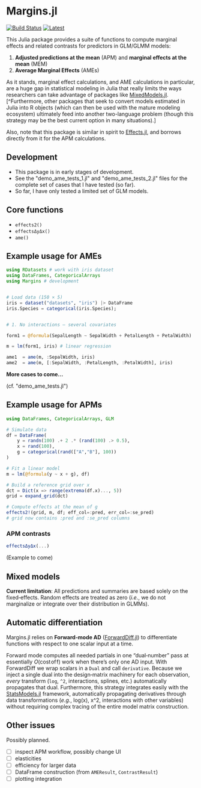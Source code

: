 # Margins.jl

[![Build Status](https://github.com/emfeltham/Margins.jl/workflows/CI/badge.svg)](https://github.com/emfeltham/Margins.jl/actions)
[![Latest](https://img.shields.io/badge/docs-latest-blue.svg)](https://emfeltham.github.io/Margins.jl/)

This Julia package provides a suite of functions to compute marginal effects and related contrasts for predictors in GLM/GLMM models:
1. **Adjusted predictions at the mean** (APM) and **marginal effects at the mean** (MEM)
2. **Average Marginal Effects** (AMEs)

As it stands, marginal effect calculations, and AME calculations in particular, are a huge gap in statistical modeling in Julia that really limits the ways researchers can take advantage of packages like [MixedModels.jl](https://github.com/JuliaStats/MixedModels.jl).[^Furthermore, other packages that seek to convert models estimated in Julia into R objects (which can then be used with the mature modeling ecosystem) ultimately feed into another two-language problem (though this strategy may be the best current option in many situations).]

Also, note that this package is similar in spirit to [Effects.jl](https://github.com/beacon-biosignals/Effects.jl), and borrows directly from it for the APM calculations.

## Development

- This package is in early stages of development.
- See the "demo_ame_tests_1.jl" and "demo_ame_tests_2.jl" files for the complete set of cases that I have tested (so far).
- So far, I have only tested a limited set of GLM models.

## Core functions

- `effects2()`
- `effectsΔyΔx()`
- `ame()`

## Example usage for AMEs

```julia
using RDatasets # work with iris dataset
using DataFrames, CategoricalArrays
using Margins # development


# Load data (150 × 5)
iris = dataset("datasets", "iris") |> DataFrame
iris.Species = categorical(iris.Species);


# 1. No interactions – several covariates

form1 = @formula(SepalLength ~ SepalWidth + PetalLength + PetalWidth)

m = lm(form1, iris) # linear regression

ame1  = ame(m, :SepalWidth, iris)
ame2  = ame(m, [:SepalWidth, :PetalLength, :PetalWidth], iris)
```

**More cases to come...**

(cf. "demo_ame_tests.jl")

## Example usage for APMs

```julia
using DataFrames, CategoricalArrays, GLM

# Simulate data
df = DataFrame(
    y = randn(100) .+ 2 .* (rand(100) .> 0.5),
    x = rand(100),
    g = categorical(rand(["A","B"], 100))
)

# Fit a linear model
m = lm(@formula(y ~ x + g), df)

# Build a reference grid over x
dct = Dict(x => range(extrema(df.x)..., 5))
grid = expand_grid(dct)

# Compute effects at the mean of g
effects2!(grid, m, df; eff_col=:pred, err_col=:se_pred)
# grid now contains :pred and :se_pred columns
```

### APM contrasts

```julia
effectsΔyΔx(...)
```

(Example to come)

## Mixed models

**Current limitation**: All predictions and summaries are based solely on the fixed‐effects. Random effects are treated as zero (_i.e._, we do not marginalize or integrate over their distribution in GLMMs).

## Automatic differentiation

Margins.jl relies on **Forward‐mode AD** ([ForwardDiff.jl](https://github.com/JuliaDiff/ForwardDiff.jl)) to differentiate functions with respect to one scalar input at a time.

Forward mode computes all needed partials in one “dual‐number” pass at essentially $O(\text{cost of f})$ work when there’s only one AD input. With ForwardDiff we wrap scalars in a `Dual` and call `derivative`. Because we inject a single dual into the design‐matrix machinery for each observation, _every_ transform (`log`, `^2`, interactions, splines, etc.) automatically propagates that dual. Furthermore, this strategy integrates easily with the [StatsModels.jl](https://github.com/JuliaStats/StatsModels.jl) framework, automatically propagating derivatives through data transformations (_e.g._, log(x), x^2, interactions with other variables) without requiring complex tracing of the entire model matrix construction.

## Other issues

Possibly planned.

- [ ] inspect APM workflow, possibly change UI
- [ ] elasticities
- [ ] efficiency for larger data
- [ ] DataFrame construction (from `AMEResult`, `ContrastResult`)
- [ ] plotting integration
